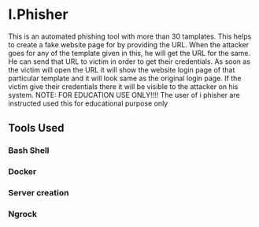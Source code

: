 # I.Phisher
This is an automated phishing tool with more than 30 tamplates. This helps to create a fake website page for by providing the URL. When the attacker goes for any of the template given in this, he will get the URL for the same. He can send that URL to victim in order to get their credentials. As soon as the victim will open the URL it will show the website login page of that particular template and it will look same as the original login page. If the victim give their credentials there it will be visible to the attacker on his system.    NOTE: FOR EDUCATION USE ONLY!!!!
The user of i phisher are instructed used this for educational purpose only
## Tools Used
### Bash Shell
### Docker
### Server creation
### Ngrock


